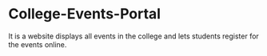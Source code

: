 # College-Events-Portal
It is a  website displays all events in the college and lets students register for the events online.
